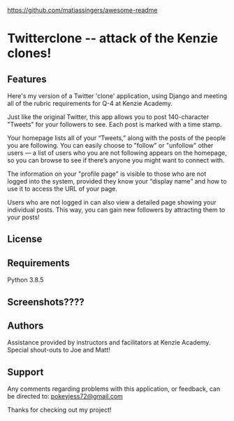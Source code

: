 
https://github.com/matiassingers/awesome-readme


# Twitterclone -- attack of the Kenzie clones!

## Features

Here's my version of a Twitter 'clone' application, using Django and meeting all of the rubric requirements for Q-4 at Kenzie Academy.

Just like the original Twitter, this app allows you to post 140-character "Tweets" for your followers to see. Each post is marked with a time stamp.

Your homepage lists all of your “Tweets,” along with the posts of the people you are following. You can easily choose to "follow" or "unfollow" other users — a list of users who you are not following appears on the homepage, so you can browse to see if there’s anyone you might want to connect with. 

The information on your "profile page" is visible to those who are not logged into the system, provided they know your “display name” and how to use it to access the URL of your page.

Users who are not logged in can also view a detailed page showing your individual posts. This way, you can gain new followers by attracting them to your posts!

## License


## Requirements
Python 3.8.5


## Screenshots????

## Authors

Assistance provided by instructors and facilitators at Kenzie Academy. Special shout-outs to Joe and Matt!

## Support

Any comments regarding problems with this application, or feedback, can be directed to: pokeyjess72@gmail.com

Thanks for checking out my project!
